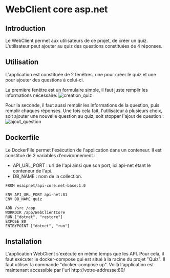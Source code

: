 ﻿# WebClient core asp.net

## Introduction
Le WebClient permet aux utilisateurs de ce projet, de créer un quiz.
L'utilisateur peut ajouter au quiz des questions constituées de 4 réponses.
  
## Utilisation
L'application est constituée de 2 fenêtres, une pour créer le quiz et une pour ajouter des questions à celui-ci.

La première fenêtre est un formulaire simple, il faut juste remplir les informations nécessaire:
![creation_quiz](https://github.com/TonyJallais/quiz/tree/master/web-client-core-asp.net/img/home.png "Création du quiz")

Pour la seconde, il faut aussi remplir les informations de la question, puis remplir chaques réponses.
Une fois cela fait, l'utilisateur à plusieurs choix, soit ajouter une nouvelle question au quiz, 
soit stopper l'ajout de question :
![ajout_question](https://github.com/TonyJallais/quiz/tree/master/web-client-core-asp.net/img/question.png "Ajout de question")

## Dockerfile
Le DockerFile permet l'exécution de l'application dans un conteneur.
Il est constitué de 2 variables d'environnement :
  - API_URL_PORT : url de l'api ainsi que son port, ici api-net étant le conteneur de l'api.
  - DB_NAME : nom de la collection.
```
FROM esaipnet/api-core.net-base:1.0

ENV API_URL_PORT api-net:81
ENV DB_NAME quiz

ADD /src /app
WORKDIR /app/WebClientCore
RUN ["dotnet", "restore"]
EXPOSE 80
ENTRYPOINT ["dotnet", "run"]
```
  
## Installation
L'application WebClient s'exécute en même temps que les API. Pour cela, il faut exécuter le docker-compose qui est
situé à la racine du projet "Quiz". Il faut utiliser la commande "docker-compose up".
Voilà l'application est maintenant accessible par l'url http://votre-addresse:80/